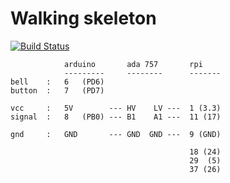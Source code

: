 # Walking skeleton

[![Build Status](https://travis-ci.org/raphaelmeyer/skeleton.svg?branch=master)](https://travis-ci.org/raphaelmeyer/skeleton/)


                arduino       ada 757       rpi
                ---------     --------      -------
    bell    :   6   (PD6)
    button  :   7   (PD7)

    vcc     :   5V        --- HV    LV ---  1 (3.3)
    signal  :   8   (PB0) --- B1    A1 ---  11 (17)

    gnd     :   GND       --- GND  GND ---  9 (GND)

                                            18 (24)
                                            29  (5)
                                            37 (26)

